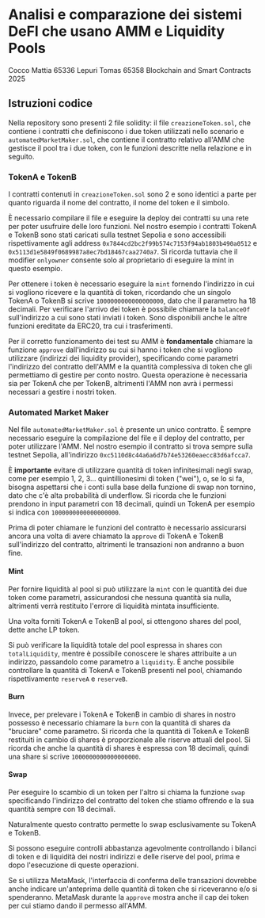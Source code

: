 # Analisi e comparazione dei sistemi DeFI che usano AMM e Liquidity Pools
Cocco Mattia 65336
Lepuri Tomas 65358
Blockchain and Smart Contracts 2025

## Istruzioni codice
Nella repository sono presenti 2 file solidity: il file ```creazioneToken.sol```, che contiene i contratti che definiscono i due token utilizzati nello scenario e ```automatedMarketMaker.sol```, che contiene il contratto relativo all'AMM che gestisce il pool tra i due token, con le funzioni descritte nella relazione e in seguito.


### TokenA e TokenB

I contratti contenuti in ```creazioneToken.sol``` sono 2 e sono identici a parte per quanto riguarda il nome del contratto, il nome del token e il simbolo. 

È necessario compilare il file e eseguire la deploy dei contratti su una rete per poter usufruire delle loro funzioni.
Nel nostro esempio i contratti TokenA e TokenB sono stati caricati sulla testnet Sepolia e sono accessibili rispettivamente agli address ```0x7844cd2bc2f99b574c7153f94ab1803b490a0512``` e ```0x5113d1e5849f0689987a8ec7bd18467caa2740a7```.
Si ricorda tuttavia che il modifier ```onlyowner``` consente solo al proprietario di eseguire la mint in questo esempio.

Per ottenere i token è necessario eseguire la ```mint``` fornendo l'indirizzo in cui si vogliono ricevere e la quantità di token, ricordando che un singolo TokenA o TokenB si scrive ```1000000000000000000```, dato che il parametro ha 18 decimali.
Per verificare l'arrivo dei token è possibile chiamare la ```balanceOf``` sull'indirizzo a cui sono stati inviati i token.
Sono disponibili anche le altre funzioni ereditate da ERC20, tra cui i trasferimenti.

Per il corretto funzionamento dei test su AMM è **fondamentale** chiamare la funzione ```approve``` dall'indirizzo su cui si hanno i token che si vogliono utilizzare (indirizzi dei liquidity provider), specificando come parametri l'indirizzo del contratto dell'AMM e la quantità complessiva di token che gli permettiamo di gestire per conto nostro.
Questa operazione è necessaria sia per TokenA che per TokenB, altrimenti l'AMM non avrà i permessi necessari a gestire i nostri token. 


### Automated Market Maker

Nel file ```automatedMarketMaker.sol``` è presente un unico contratto. È sempre necessario eseguire la compilazione del file e il deploy del contratto, per poter utilizzare l'AMM.
Nel nostro esempio il contratto si trova sempre sulla testnet Sepolia, all'indirizzo ```0xc5110d8c44a6a6d7b74e53260eaecc83d6afcca7```.

È **importante** evitare di utilizzare quantità di token infinitesimali negli swap, come per esempio 1, 2, 3... quintillionesimi di token ("wei"), o, se lo si fa, bisogna aspettarsi che i conti sulla base della funzione di swap non tornino, dato che c'è alta probabilità di underflow.
Si ricorda che le funzioni prendono in input parametri con 18 decimali, quindi un TokenA per esempio si indica con ```1000000000000000000```.

Prima di poter chiamare le funzioni del contratto è necessario assicurarsi ancora una volta di avere chiamato la ```approve``` di TokenA e TokenB sull'indirizzo del contratto, altrimenti le transazioni non andranno a buon fine.

#### Mint
Per fornire liquidità al pool si può utilizzare la ```mint``` con le quantità dei due token come parametri, assicurandosi che nessuna quantità sia nulla, altrimenti verrà restituito l'errore di liquidità mintata insufficiente.

Una volta forniti TokenA e TokenB al pool, si ottengono shares del pool, dette anche LP token.

Si può verificare la liquidità totale del pool espressa in shares con ```totalLiquidity```, mentre è possibile conoscere le shares attribuite a un indirizzo, passandolo come parametro a ```liquidity```.
È anche possibile controllare la quantità di TokenA e TokenB presenti nel pool, chiamando rispettivamente ```reserveA``` e ```reserveB```.

#### Burn
Invece, per prelevare i TokenA e TokenB in cambio di shares in nostro possesso è necessario chiamare la ```burn``` con la quantità di shares da "bruciare" come parametro.
Si ricorda che la quantità di TokenA e TokenB restituiti in cambio di shares è proporzionale alle riserve attuali del pool.
Si ricorda che anche la quantità di shares è espressa con 18 decimali, quindi una share si scrive ```1000000000000000000```.

#### Swap
Per eseguire lo scambio di un token per l'altro si chiama la funzione ```swap``` specificando l'indirizzo del contratto del token che stiamo offrendo e la sua quantità sempre con 18 decimali.

Naturalmente questo contratto permette lo swap esclusivamente su TokenA e TokenB.

Si possono eseguire controlli abbastanza agevolmente controllando i bilanci di token e di liquidità dei nostri indirizzi e delle riserve del pool, prima e dopo l'esecuzione di queste operazioni.

Se si utilizza MetaMask, l'interfaccia di conferma delle transazioni dovrebbe anche indicare un'anteprima delle quantità di token che si riceveranno e/o si spenderanno.
MetaMask durante la ```approve``` mostra anche il cap dei token per cui stiamo dando il permesso all'AMM.







